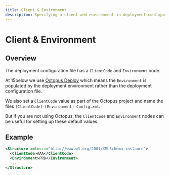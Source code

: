```yaml
---
title: Client & Environment
description: Specifying a client and environment in deployment configuration
---
```


# Client & Environment

## Overview

The deployment configuration file has a `ClientCode` and `Environment` node.

At 15below we use [Octopus Deploy](https://octopus.com) which means the `Environment` is populated by the deployment environment rather than the deployment configuration file.

We also set a `ClientCode` value as part of the Octopus project and name the files `[ClientCode]-[Environment]-Config.xml`.

But if you are not using Octopus, the `ClientCode` and `Environment` nodes can be useful for setting up these default values.

## Example

```xml
<Structure xmlns:i="http://www.w3.org/2001/XMLSchema-instance">
  <ClientCode>AAA</ClientCode>
  <Environment>PRD</Environment>
  ...
</Structure>
```
